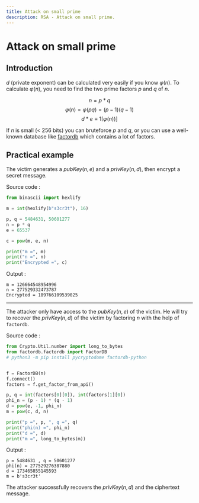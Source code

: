 ```yaml
---
title: Attack on small prime
description: RSA - Attack on small prime.
---
```


# Attack on small prime

## Introduction

$d$ (private exponent) can be calculated very easily if you know $\varphi(n)$. To calculate $\varphi(n)$, you need to find the two prime factors $p$ and $q$ of $n$.

$$
n = p * q
$$
$$
\varphi(n) = \varphi(pq) = (p - 1)(q - 1)
$$
$$
d * e \equiv 1 [\varphi(n))]
$$

If $n$ is small (< 256 bits) you can bruteforce $p$ and $q$, or you can use a well-known database like [factordb](http://factordb.com/) which contains a lot of factors.

## Practical example

The victim generates a $pubKey(n, e)$ and a $privKey(n, d)$, then encrypt a secret message.

Source code :

```python
from binascii import hexlify

m = int(hexlify(b"s3cr3t"), 16)

p, q = 5484631, 50601277
n = p * q
e = 65537

c = pow(m, e, n)

print("m =", m)
print("n =", n)
print("Encrypted =", c)
```

Output :

```
m = 126664548954996
n = 277529332473787
Encrypted = 189766109539025
```

---

The attacker only have access to the $pubKey(n, e)$ of the victim. He will try to recover the $privKey(n, d)$ of the victim by factoring $n$ with the help of `factordb`.

Source code :

```python
from Crypto.Util.number import long_to_bytes
from factordb.factordb import FactorDB
# python3 -m pip install pycryptodome factordb-python


f = FactorDB(n)
f.connect()
factors = f.get_factor_from_api()

p, q = int(factors[0][0]), int(factors[1][0])
phi_n = (p - 1) * (q - 1)
d = pow(e, -1, phi_n)
m = pow(c, d, n)

print("p =", p, ", q =", q)
print("phi(n) =", phi_n)
print("d =", d)
print("m =", long_to_bytes(m))
```

Output :

```
p = 5484631 , q = 50601277
phi(n) = 277529276387880
d = 173465855145593
m = b's3cr3t'
```

The attacker successfully recovers the $privKey(n, d)$ and the ciphertext message.
